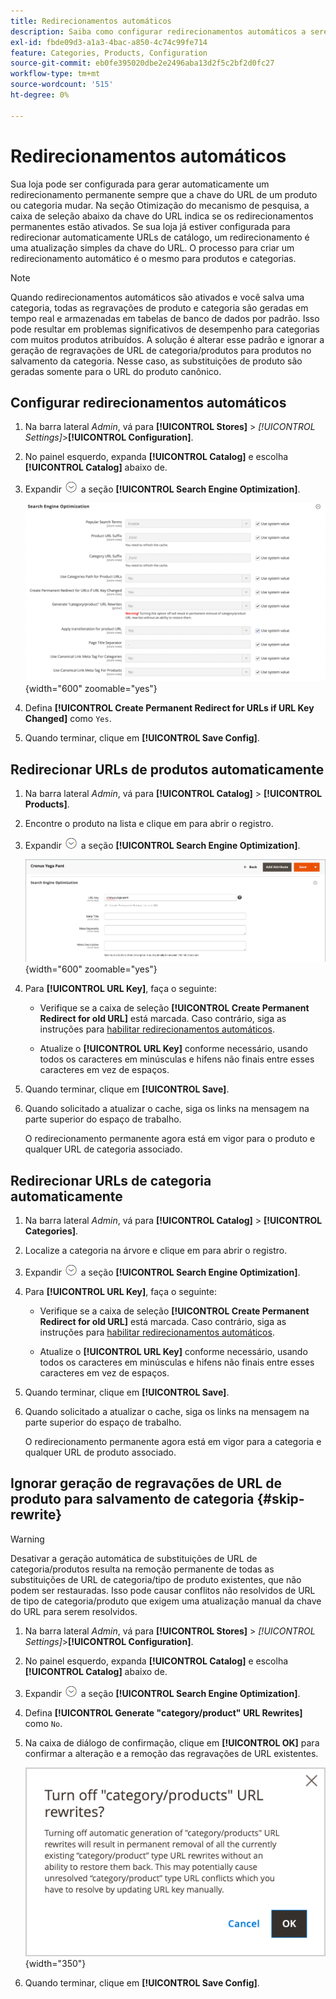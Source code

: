 ```yaml
---
title: Redirecionamentos automáticos
description: Saiba como configurar redirecionamentos automáticos a serem gerados sempre que a chave do URL de um produto ou categoria for alterada na loja do Commerce.
exl-id: fbde09d3-a1a3-4bac-a850-4c74c99fe714
feature: Categories, Products, Configuration
source-git-commit: eb0fe395020dbe2e2496aba13d2f5c2bf2d0fc27
workflow-type: tm+mt
source-wordcount: '515'
ht-degree: 0%

---
```


# Redirecionamentos automáticos

Sua loja pode ser configurada para gerar automaticamente um redirecionamento permanente sempre que a chave do URL de um produto ou categoria mudar. Na seção Otimização do mecanismo de pesquisa, a caixa de seleção abaixo da chave do URL indica se os redirecionamentos permanentes estão ativados. Se sua loja já estiver configurada para redirecionar automaticamente URLs de catálogo, um redirecionamento é uma atualização simples da chave do URL. O processo para criar um redirecionamento automático é o mesmo para produtos e categorias.

>[!NOTE]
>
>Quando redirecionamentos automáticos são ativados e você salva uma categoria, todas as regravações de produto e categoria são geradas em tempo real e armazenadas em tabelas de banco de dados por padrão. Isso pode resultar em problemas significativos de desempenho para categorias com muitos produtos atribuídos. A solução é alterar esse padrão e ignorar a geração de regravações de URL de categoria/produtos para produtos no salvamento da categoria. Nesse caso, as substituições de produto são geradas somente para o URL do produto canônico.

## Configurar redirecionamentos automáticos

1. Na barra lateral _Admin_, vá para **[!UICONTROL Stores]** > _[!UICONTROL Settings]_>**[!UICONTROL Configuration]**.

1. No painel esquerdo, expanda **[!UICONTROL Catalog]** e escolha **[!UICONTROL Catalog]** abaixo de.

1. Expandir ![Seletor de expansão](../assets/icon-display-expand.png) a seção **[!UICONTROL Search Engine Optimization]**.

   ![Configuração do catálogo - otimização do mecanismo de pesquisa](../configuration-reference/catalog/assets/catalog-search-engine-optimization.png){width="600" zoomable="yes"}

1. Defina **[!UICONTROL Create Permanent Redirect for URLs if URL Key Changed]** como `Yes`.

1. Quando terminar, clique em **[!UICONTROL Save Config]**.

## Redirecionar URLs de produtos automaticamente

1. Na barra lateral _Admin_, vá para **[!UICONTROL Catalog]** > **[!UICONTROL Products]**.

1. Encontre o produto na lista e clique em para abrir o registro.

1. Expandir ![Seletor de expansão ](../assets/icon-display-expand.png) a seção **[!UICONTROL Search Engine Optimization]**.

   ![Otimização do mecanismo de pesquisa do produto - redirecionamento permanente](./assets/product-search-engine-optimization-create-permanent-redirect.png){width="600" zoomable="yes"}

1. Para **[!UICONTROL URL Key]**, faça o seguinte:

   - Verifique se a caixa de seleção **[!UICONTROL Create Permanent Redirect for old URL]** está marcada. Caso contrário, siga as instruções para [habilitar redirecionamentos automáticos](url-rewrite.md#configure-url-rewrites).

   - Atualize o **[!UICONTROL URL Key]** conforme necessário, usando todos os caracteres em minúsculas e hifens não finais entre esses caracteres em vez de espaços.

1. Quando terminar, clique em **[!UICONTROL Save]**.

1. Quando solicitado a atualizar o cache, siga os links na mensagem na parte superior do espaço de trabalho.

   O redirecionamento permanente agora está em vigor para o produto e qualquer URL de categoria associado.

## Redirecionar URLs de categoria automaticamente

1. Na barra lateral _Admin_, vá para **[!UICONTROL Catalog]** > **[!UICONTROL Categories]**.

1. Localize a categoria na árvore e clique em para abrir o registro.

1. Expandir ![Seletor de expansão](../assets/icon-display-expand.png) a seção **[!UICONTROL Search Engine Optimization]**.

1. Para **[!UICONTROL URL Key]**, faça o seguinte:

   - Verifique se a caixa de seleção **[!UICONTROL Create Permanent Redirect for old URL]** está marcada. Caso contrário, siga as instruções para [habilitar redirecionamentos automáticos](url-rewrite.md#configure-url-rewrites).

   - Atualize o **[!UICONTROL URL Key]** conforme necessário, usando todos os caracteres em minúsculas e hifens não finais entre esses caracteres em vez de espaços.

1. Quando terminar, clique em **[!UICONTROL Save]**.

1. Quando solicitado a atualizar o cache, siga os links na mensagem na parte superior do espaço de trabalho.

   O redirecionamento permanente agora está em vigor para a categoria e qualquer URL de produto associado.

## Ignorar geração de regravações de URL de produto para salvamento de categoria {#skip-rewrite}

>[!WARNING]
>
>Desativar a geração automática de substituições de URL de categoria/produtos resulta na remoção permanente de todas as substituições de URL de categoria/tipo de produto existentes, que não podem ser restauradas. Isso pode causar conflitos não resolvidos de URL de tipo de categoria/produto que exigem uma atualização manual da chave do URL para serem resolvidos.

1. Na barra lateral _Admin_, vá para **[!UICONTROL Stores]** > _[!UICONTROL Settings]_>**[!UICONTROL Configuration]**.

1. No painel esquerdo, expanda **[!UICONTROL Catalog]** e escolha **[!UICONTROL Catalog]** abaixo de.

1. Expandir ![Seletor de expansão](../assets/icon-display-expand.png) a seção **[!UICONTROL Search Engine Optimization]**.

1. Defina **[!UICONTROL Generate "category/product" URL Rewrites]** como `No`.

1. Na caixa de diálogo de confirmação, clique em **[!UICONTROL OK]** para confirmar a alteração e a remoção das regravações de URL existentes.

   ![Desativar substituições de URL de categoria/produto - confirmar](./assets/seo-rewrite-off.png){width="350"}

1. Quando terminar, clique em **[!UICONTROL Save Config]**.
